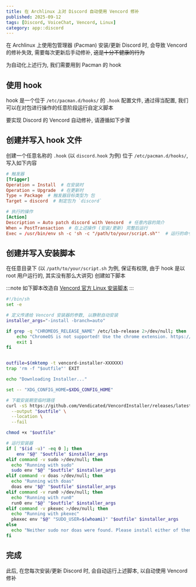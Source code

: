 ```yaml
---
title: 在 Archlinux 上对 Discord 自动使用 Vencord 修补
published: 2025-09-12
tags: [Discord, VoiceChat, Vencord, Linux]
category: app::discord
---
```


在 Archlinux 上使用包管理器 (Pacman) 安装/更新 Discord 时, 会导致 Vencord 的修补失效, 需要每次更新后手动修补, ~~这是十分不健康的行为~~

为自动化上述行为, 我们需要用到 Pacman 的 hook

## 使用 hook
hook 是一个位于 `/etc/pacman.d/hooks/` 的 `.hook` 配置文件, 通过得当配置, 我们可以在对包进行操作的任意阶段运行自定义脚本

要实现 Discord 的 Vencord 自动修补, 请遵循如下步骤

## 创建并写入 hook 文件
创建一个任意名称的 `.hook` (以 `discord.hook` 为例) 位于 `/etc/pacman.d/hooks/`, 写入如下内容

```conf
# 触发器
[Trigger]
Operation = Install  # 在安装时
Operation = Upgrade  # 在更新时
Type = Package  # 触发器目标类型为 包
Target = discord  # 制定包为 `discord`

# 执行的操作
[Action]
Description = Auto patch discord with Vencord  # 任意内容的简介
When = PostTransaction  # 在上述操作 (安装/更新) 完整后运行
Exec = /usr/bin/env sh -c 'sh -c "/path/to/your/script.sh"'  # 运行的命令 (运行指定脚本, 脚本路径须要和下步的路径相同)
```

## 创建并写入安装脚本
在任意目录下 (以 `/path/to/your/script.sh` 为例, 保证有权限, 由于 hook 是以 root 用户运行的, 其实没有那么大讲究) 创建如下脚本

:::note
如下脚本改造自 [Vencord 官方 Linux 安装脚本](https://raw.githubusercontent.com/Vendicated/VencordInstaller/main/install.sh)
:::

```sh
#!/bin/sh
set -e

# 定义传递给 Vencord 安装器的参数, 以静默自动安装
installer_args="-install -branch=auto"

if grep -q "CHROMEOS_RELEASE_NAME" /etc/lsb-release 2>/dev/null; then
	echo "ChromeOS is not supported! Use the chrome extension. https://chromewebstore.google.com/detail/vencord-web/cbghhgpcnddeihccjmnadmkaejncjndb"
	exit 1
fi


outfile=$(mktemp -t vencord-installer-XXXXXX)
trap 'rm -f "$outfile"' EXIT

echo "Downloading Installer..."

set -- "XDG_CONFIG_HOME=$XDG_CONFIG_HOME"

# 下载安装期至临时路径
curl -sS https://github.com/Vendicated/VencordInstaller/releases/latest/download/VencordInstallerCli-Linux \
  --output "$outfile" \
  --location \
  --fail

chmod +x "$outfile"

# 运行安装器
if [ "$(id -u)" -eq 0 ]; then
    env "$@" "$outfile" $installer_args
elif command -v sudo >/dev/null; then
  echo "Running with sudo"
  sudo env "$@" "$outfile" $installer_args
elif command -v doas >/dev/null; then
  echo "Running with doas"
  doas env "$@" "$outfile" $installer_args
elif command -v run0 >/dev/null; then
  echo "Running with run0" 
  run0 env "$@" "$outfile" $installer_args
elif command -v pkexec >/dev/null; then
  echo "Running with pkexec"
  pkexec env "$@" "SUDO_USER=$(whoami)" "$outfile" $installer_args
else
  echo "Neither sudo nor doas were found. Please install either of them to proceed."
fi
```

## 完成
此后, 在您每次安装/更新 Discord 时, 会自动运行上述脚本, 以自动使用 Vencord 修补
